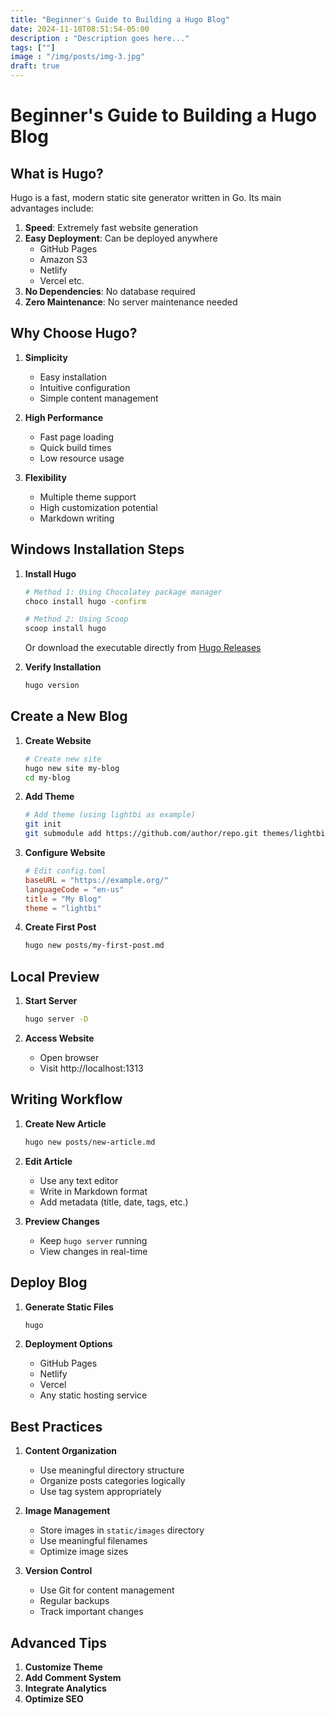 ```yaml
---
title: "Beginner's Guide to Building a Hugo Blog"
date: 2024-11-10T08:51:54-05:00
description : "Description goes here..."
tags: [""]
image : "/img/posts/img-3.jpg"
draft: true
---
```


# Beginner's Guide to Building a Hugo Blog

## What is Hugo?

Hugo is a fast, modern static site generator written in Go. Its main advantages include:

1. **Speed**: Extremely fast website generation
2. **Easy Deployment**: Can be deployed anywhere
   - GitHub Pages
   - Amazon S3
   - Netlify
   - Vercel
   etc.
3. **No Dependencies**: No database required
4. **Zero Maintenance**: No server maintenance needed

## Why Choose Hugo?

1. **Simplicity**
   - Easy installation
   - Intuitive configuration
   - Simple content management

2. **High Performance**
   - Fast page loading
   - Quick build times
   - Low resource usage

3. **Flexibility**
   - Multiple theme support
   - High customization potential
   - Markdown writing

## Windows Installation Steps

1. **Install Hugo**
   ```bash
   # Method 1: Using Chocolatey package manager
   choco install hugo -confirm

   # Method 2: Using Scoop
   scoop install hugo
   ```
   
   Or download the executable directly from [Hugo Releases](https://github.com/gohugoio/hugo/releases)

2. **Verify Installation**
   ```bash
   hugo version
   ```

## Create a New Blog

1. **Create Website**
   ```bash
   # Create new site
   hugo new site my-blog
   cd my-blog
   ```

2. **Add Theme**
   ```bash
   # Add theme (using lightbi as example)
   git init
   git submodule add https://github.com/author/repo.git themes/lightbi
   ```

3. **Configure Website**
   ```toml
   # Edit config.toml
   baseURL = "https://example.org/"
   languageCode = "en-us"
   title = "My Blog"
   theme = "lightbi"
   ```

4. **Create First Post**
   ```bash
   hugo new posts/my-first-post.md
   ```

## Local Preview

1. **Start Server**
   ```bash
   hugo server -D
   ```

2. **Access Website**
   - Open browser
   - Visit http://localhost:1313

## Writing Workflow

1. **Create New Article**
   ```bash
   hugo new posts/new-article.md
   ```

2. **Edit Article**
   - Use any text editor
   - Write in Markdown format
   - Add metadata (title, date, tags, etc.)

3. **Preview Changes**
   - Keep `hugo server` running
   - View changes in real-time

## Deploy Blog

1. **Generate Static Files**
   ```bash
   hugo
   ```

2. **Deployment Options**
   - GitHub Pages
   - Netlify
   - Vercel
   - Any static hosting service

## Best Practices

1. **Content Organization**
   - Use meaningful directory structure
   - Organize posts categories logically
   - Use tag system appropriately

2. **Image Management**
   - Store images in `static/images` directory
   - Use meaningful filenames
   - Optimize image sizes

3. **Version Control**
   - Use Git for content management
   - Regular backups
   - Track important changes

## Advanced Tips

1. **Customize Theme**
2. **Add Comment System**
3. **Integrate Analytics**
4. **Optimize SEO**
